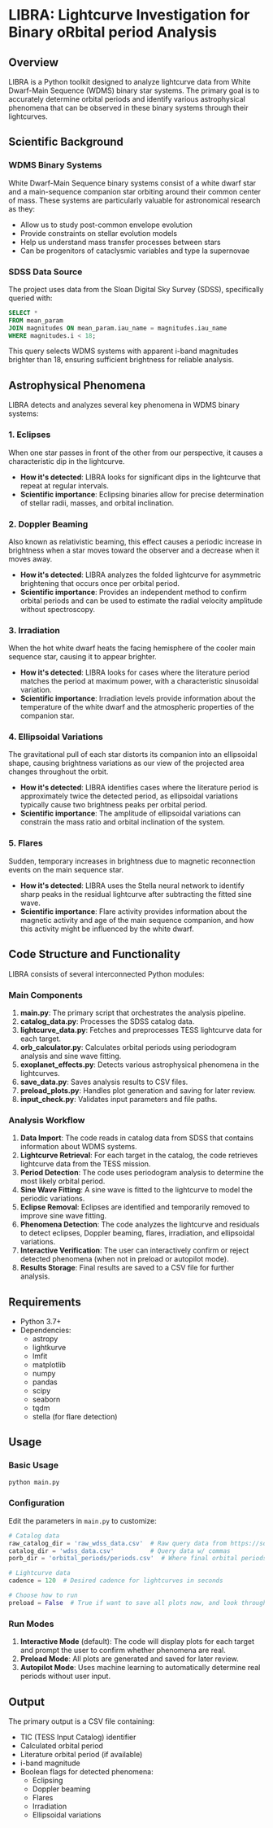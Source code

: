 # LIBRA: Lightcurve Investigation for Binary oRbital period Analysis

## Overview

LIBRA is a Python toolkit designed to analyze lightcurve data from White Dwarf-Main Sequence (WDMS) binary star systems. The primary goal is to accurately determine orbital periods and identify various astrophysical phenomena that can be observed in these binary systems through their lightcurves.

## Scientific Background

### WDMS Binary Systems

White Dwarf-Main Sequence binary systems consist of a white dwarf star and a main-sequence companion star orbiting around their common center of mass. These systems are particularly valuable for astronomical research as they:

- Allow us to study post-common envelope evolution
- Provide constraints on stellar evolution models
- Help us understand mass transfer processes between stars
- Can be progenitors of cataclysmic variables and type Ia supernovae

### SDSS Data Source

The project uses data from the Sloan Digital Sky Survey (SDSS), specifically queried with:

```sql
SELECT *
FROM mean_param
JOIN magnitudes ON mean_param.iau_name = magnitudes.iau_name
WHERE magnitudes.i < 18;
```

This query selects WDMS systems with apparent i-band magnitudes brighter than 18, ensuring sufficient brightness for reliable analysis.

## Astrophysical Phenomena

LIBRA detects and analyzes several key phenomena in WDMS binary systems:

### 1. Eclipses

When one star passes in front of the other from our perspective, it causes a characteristic dip in the lightcurve.

- **How it's detected**: LIBRA looks for significant dips in the lightcurve that repeat at regular intervals.
- **Scientific importance**: Eclipsing binaries allow for precise determination of stellar radii, masses, and orbital inclination.

### 2. Doppler Beaming

Also known as relativistic beaming, this effect causes a periodic increase in brightness when a star moves toward the observer and a decrease when it moves away.

- **How it's detected**: LIBRA analyzes the folded lightcurve for asymmetric brightening that occurs once per orbital period.
- **Scientific importance**: Provides an independent method to confirm orbital periods and can be used to estimate the radial velocity amplitude without spectroscopy.

### 3. Irradiation

When the hot white dwarf heats the facing hemisphere of the cooler main sequence star, causing it to appear brighter.

- **How it's detected**: LIBRA looks for cases where the literature period matches the period at maximum power, with a characteristic sinusoidal variation.
- **Scientific importance**: Irradiation levels provide information about the temperature of the white dwarf and the atmospheric properties of the companion star.

### 4. Ellipsoidal Variations

The gravitational pull of each star distorts its companion into an ellipsoidal shape, causing brightness variations as our view of the projected area changes throughout the orbit.

- **How it's detected**: LIBRA identifies cases where the literature period is approximately twice the detected period, as ellipsoidal variations typically cause two brightness peaks per orbital period.
- **Scientific importance**: The amplitude of ellipsoidal variations can constrain the mass ratio and orbital inclination of the system.

### 5. Flares

Sudden, temporary increases in brightness due to magnetic reconnection events on the main sequence star.

- **How it's detected**: LIBRA uses the Stella neural network to identify sharp peaks in the residual lightcurve after subtracting the fitted sine wave.
- **Scientific importance**: Flare activity provides information about the magnetic activity and age of the main sequence companion, and how this activity might be influenced by the white dwarf.

## Code Structure and Functionality

LIBRA consists of several interconnected Python modules:

### Main Components

1. **main.py**: The primary script that orchestrates the analysis pipeline.
2. **catalog_data.py**: Processes the SDSS catalog data.
3. **lightcurve_data.py**: Fetches and preprocesses TESS lightcurve data for each target.
4. **orb_calculator.py**: Calculates orbital periods using periodogram analysis and sine wave fitting.
5. **exoplanet_effects.py**: Detects various astrophysical phenomena in the lightcurves.
6. **save_data.py**: Saves analysis results to CSV files.
7. **preload_plots.py**: Handles plot generation and saving for later review.
8. **input_check.py**: Validates input parameters and file paths.

### Analysis Workflow

1. **Data Import**: The code reads in catalog data from SDSS that contains information about WDMS systems.
2. **Lightcurve Retrieval**: For each target in the catalog, the code retrieves lightcurve data from the TESS mission.
3. **Period Detection**: The code uses periodogram analysis to determine the most likely orbital period.
4. **Sine Wave Fitting**: A sine wave is fitted to the lightcurve to model the periodic variations.
5. **Eclipse Removal**: Eclipses are identified and temporarily removed to improve sine wave fitting.
6. **Phenomena Detection**: The code analyzes the lightcurve and residuals to detect eclipses, Doppler beaming, flares, irradiation, and ellipsoidal variations.
7. **Interactive Verification**: The user can interactively confirm or reject detected phenomena (when not in preload or autopilot mode).
8. **Results Storage**: Final results are saved to a CSV file for further analysis.

## Requirements

- Python 3.7+
- Dependencies:
  - astropy
  - lightkurve
  - lmfit
  - matplotlib
  - numpy
  - pandas
  - scipy
  - seaborn
  - tqdm
  - stella (for flare detection)

## Usage

### Basic Usage

```python
python main.py
```

### Configuration

Edit the parameters in `main.py` to customize:

```python
# Catalog data 
raw_catalog_dir = 'raw_wdss_data.csv'  # Raw query data from https://sdss-wdms.org/ 
catalog_dir = 'wdss_data.csv'          # Query data w/ commas
porb_dir = 'orbital_periods/periods.csv'  # Where final orbital periods will be stored

# Lightcurve data
cadence = 120  # Desired cadence for lightcurves in seconds

# Choose how to run
preload = False  # True if want to save all plots now, and look through them later
```

### Run Modes

1. **Interactive Mode** (default): The code will display plots for each target and prompt the user to confirm whether phenomena are real.
2. **Preload Mode**: All plots are generated and saved for later review.
3. **Autopilot Mode**: Uses machine learning to automatically determine real periods without user input.

## Output

The primary output is a CSV file containing:
- TIC (TESS Input Catalog) identifier
- Calculated orbital period
- Literature orbital period (if available)
- i-band magnitude
- Boolean flags for detected phenomena:
  - Eclipsing
  - Doppler beaming
  - Flares
  - Irradiation
  - Ellipsoidal variations

